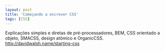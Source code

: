```yaml
---
layout: post
title: 'Começando a escrever CSS'
tags: [CSS]
---
```


Explicações simples e diretas de pré-processadores, BEM, CSS orientado a objeto, SMACSS, design atômico e OrganicCSS.<br>
<http://davidwalsh.name/starting-css>
